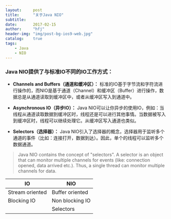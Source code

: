 ```yaml
---
layout:     post
title:      "关于Java NIO"
subtitle:  
date:       2017-02-15
author:     "hfj"
header-img: "img/post-bg-ios9-web.jpg"
catalog:    true
tags:
    - Java
    - NIO
---
```

### Java NIO提供了与标准IO不同的IO工作方式：

* **Channels and Buffers（通道和缓冲区）：**
标准的IO基于字节流和字符流进行操作的，而NIO是基于通道（Channel）和缓冲区（Buffer）进行操作，数据总是从通道读取到缓冲区中，或者从缓冲区写入到通道中。

* **Asynchronous IO（异步IO）：**
Java NIO可以让你异步的使用IO，例如：当线程从通道读取数据到缓冲区时，线程还是可以进行其他事情。当数据被写入到缓冲区时，线程可以继续处理它。从缓冲区写入通道也类似。

* **Selectors（选择器）：**
Java NIO引入了选择器的概念，选择器用于监听多个通道的事件（比如：连接打开，数据到达）。因此，单个的线程可以监听多个数据通道。

> Java NIO contains the concept of "selectors". A selector is an object that can monitor multiple channels for events (like: connection opened, data arrived etc.). Thus, a single thread can monitor multiple channels for data.

| IO             |NIO            |
| ---------------|---------------|
|Stream oriented |Buffer oriented|
|Blocking IO     |Non blocking IO|
|                |Selectors      |
